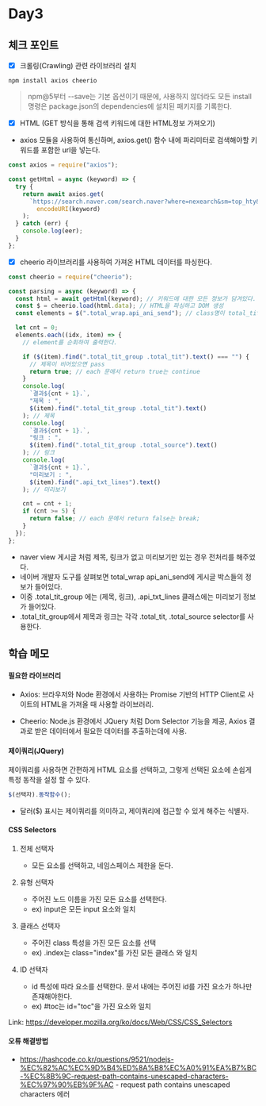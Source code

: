 # Day3

## 체크 포인트

- [x] 크롤링(Crawling) 관련 라이브러리 설치

```shell
npm install axios cheerio
```

> npm@5부터 --save는 기본 옵션이기 때문에, 사용하지 않더라도 모든 install 명령은 package.json의 dependencies에 설치된 패키지를 기록한다.

- [x] HTML (GET 방식을 통해 검색 키워드에 대한 HTML정보 가져오기)

- axios 모듈을 사용하여 통신하며, axios.get() 함수 내에 파리미터로 검색해야할 키워드를 포함한 url을 넣는다.

```javascript
const axios = require("axios");

const getHtml = async (keyword) => {
  try {
    return await axios.get(
      `https://search.naver.com/search.naver?where=nexearch&sm=top_hty&fbm=0&ie=utf8&query=` +
        encodeURI(keyword)
    );
  } catch (err) {
    console.log(eer);
  }
};
```

- [x] cheerio 라이브러리를 사용하여 가져온 HTML 데이터를 파싱한다.

```javascript
const cheerio = require("cheerio");

const parsing = async (keyword) => {
  const html = await getHtml(keyword); // 키워드에 대한 모든 정보가 담겨있다.
  const $ = cheerio.load(html.data); // HTML을 파싱하고 DOM 생성
  const elements = $(".total_wrap.api_ani_send"); // class명이 total_tit_group 인 요소

  let cnt = 0;
  elements.each((idx, item) => {
    // element를 순회하여 출력한다.

    if ($(item).find(".total_tit_group .total_tit").text() === "") {
      // 제목이 비어있으면 pass
      return true; // each 문에서 return true는 continue
    }
    console.log(
      `결과${cnt + 1}.`,
      "제목 : ",
      $(item).find(".total_tit_group .total_tit").text()
    ); // 제목
    console.log(
      `결과${cnt + 1}.`,
      "링크 : ",
      $(item).find(".total_tit_group .total_source").text()
    ); // 링크
    console.log(
      `결과${cnt + 1}.`,
      "미리보기 : ",
      $(item).find(".api_txt_lines").text()
    ); // 미리보기

    cnt = cnt + 1;
    if (cnt >= 5) {
      return false; // each 문에서 return false는 break;
    }
  });
};
```

- naver view 게시글 처럼 제목, 링크가 없고 미리보기만 있는 경우 전처리를 해주었다.
- 네이버 개발자 도구를 살펴보면 total_wrap api_ani_send에 게시글 박스들의 정보가 들어있다.
- 이중 .total_tit_group 에는 (제목, 링크), .api_txt_lines 클래스에는 미리보기 정보가 들어있다.
- .total_tit_group에서 제목과 링크는 각각 .total_tit, .total_source selector를 사용한다.

## 학습 메모

#### 필요한 라이브러리

- Axios: 브라우저와 Node 환경에서 사용하는 Promise 기반의 HTTP Client로 사이트의 HTML을 가져올 때 사용할 라이브러리.

- Cheerio: Node.js 환경에서 JQuery 처럼 Dom Selector 기능을 제공, Axios 결과로 받은 데이터에서 필요한 데이터를 추출하는데에 사용.

#### 제이쿼리(JQuery)

제이쿼리를 사용하면 간편하게 HTML 요소를 선택하고, 그렇게 선택된 요소에 손쉽게 특정 동작을 설정 할 수 있다.

```javascript
$(선택자).동작함수();
```

- 달러($) 표시는 제이쿼리를 의미하고, 제이쿼리에 접근할 수 있게 해주는 식별자.

#### CSS Selectors

1. 전체 선택자

   - 모든 요소를 선택하고, 네임스페이스 제한을 둔다.

2. 유형 선택자

   - 주어진 노드 이름을 가진 모든 요소를 선택한다.
   - ex) input은 모든 input 요소와 일치

3. 클래스 선택자

   - 주어진 class 특성을 가진 모든 요소를 선택
   - ex) .index는 class="index"를 가진 모든 클래스 와 일치

4. ID 선택자
   - id 특성에 따라 요소를 선택한다. 문서 내에는 주어진 id를 가진 요소가 하나만 존재해야한다.
   - ex) #toc는 id="toc"을 가진 요소와 일치

Link: https://developer.mozilla.org/ko/docs/Web/CSS/CSS_Selectors

#### 오류 해결방법

- https://hashcode.co.kr/questions/9521/nodejs-%EC%82%AC%EC%9D%B4%ED%8A%B8%EC%A0%91%EA%B7%BC-%EC%8B%9C-request-path-contains-unescaped-characters-%EC%97%90%EB%9F%AC - request path contains unescaped characters 에러
